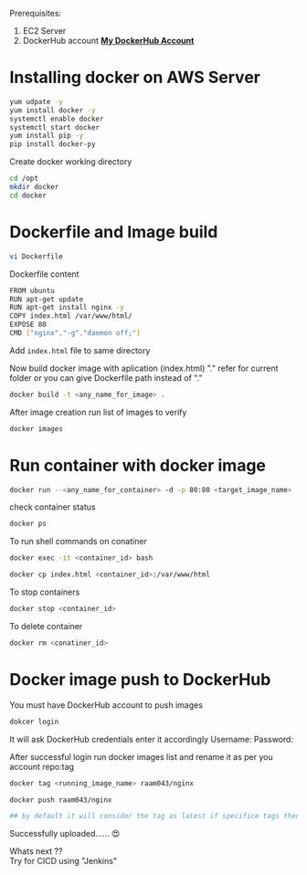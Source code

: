 Prerequisites:
1. EC2 Server
2. DockerHub account 
   **[My DockerHub Account](https://hub.docker.com/u/raam043)**


# Installing docker on AWS Server
```sh
yum udpate -y
yum install docker -y
systemctl enable docker
systemctl start docker
yum install pip -y
pip install docker-py
```

Create docker working directory
```sh
cd /opt
mkdir docker
cd docker
```

# Dockerfile and Image build
```sh
vi Dockerfile
```

Dockerfile content 

```sh
FROM ubuntu
RUN apt-get update
RUN apt-get install nginx -y
COPY index.html /var/www/html/
EXPOSE 80
CMD ["nginx","-g","daemon off;"]
```


Add `index.html` file to same directory


Now build docker image with aplication (index.html) "." refer for current folder or you can give Dockerfile path instead of "."
```sh
docker build -t <any_name_for_image> .
```
After image creation run list of images to verify
```sh
docker images
```

# Run container with docker image
```sh
docker run --<any_name_for_container> -d -p 80:80 <target_image_name>
```
check container status
```sh
docker ps
```
To run shell commands on conatiner
```sh
docker exec -it <container_id> bash

docker cp index.html <container_id>:/var/www/html
```
To stop containers 
```sh
docker stop <container_id>
```

To delete container 
```sh
docker rm <conatiner_id>
```

# Docker image push to DockerHub 
  You must have DockerHub account to push images
```sh
dokcer login
```
It will ask DockerHub credentials enter it accordingly 
Username:
Password:

After successful login run docker images list and rename it as per you account repo:tag
```sh
docker tag <running_image_name> raam043/nginx

docker push raam043/nginx

## by default it will consider the tag as latest if specifice tags then tags should be mentioned after name "raam043/nginx:v2.0
```
Successfully uploaded...... 😍

Whats next ??    
        Try for CICD using "Jenkins"
